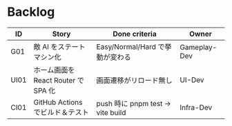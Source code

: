# Backlog
| ID | Story | Done criteria | Owner |
|----|-------|---------------|-------|
| G01 | 敵 AI をステートマシン化 | Easy/Normal/Hard で挙動が変わる | Gameplay-Dev |
| UI01 | ホーム画面を React Router で SPA 化 | 画面遷移がリロード無し | UI-Dev |
| CI01 | GitHub Actions でビルド＆テスト | push 時に pnpm test → vite build | Infra-Dev |
